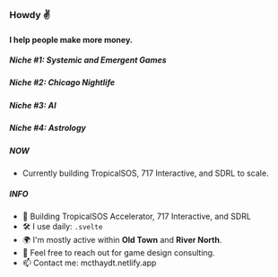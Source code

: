 ### Howdy ✌️

#### I help people make more money.

##### Niche #1: Systemic and Emergent Games
##### Niche #2: Chicago Nightlife
##### Niche #3: AI
##### Niche #4: Astrology


##### NOW

- Currently building TropicalSOS, 717 Interactive, and SDRL to scale.

##### INFO

- 🏢 Building TropicalSOS Accelerator, 717 Interactive, and SDRL  
- 🛠 I use daily: `.svelte`
- 🌍 I'm mostly active within **Old Town** and **River North**.
- 💬 Feel free to reach out for game design consulting. 
- 📫 Contact me: mcthaydt.netlify.app
